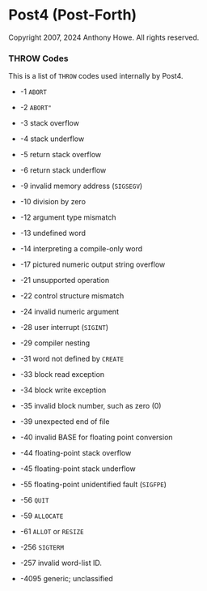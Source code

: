 Post4 (Post-Forth)
==================

Copyright 2007, 2024 Anthony Howe.  All rights reserved.


### THROW Codes

This is a list of `THROW` codes used internally by Post4.

* -1 `ABORT`
* -2 `ABORT"`
* -3 stack overflow
* -4 stack underflow
* -5 return stack overflow
* -6 return stack underflow
* -9 invalid memory address (`SIGSEGV`)
* -10 division by zero
* -12 argument type mismatch
* -13 undefined word
* -14 interpreting a compile-only word
* -17 pictured numeric output string overflow
* -21 unsupported operation
* -22 control structure mismatch
* -24 invalid numeric argument
* -28 user interrupt (`SIGINT`)
* -29 compiler nesting
* -31 word not defined by `CREATE`
* -33 block read exception
* -34 block write exception
* -35 invalid block number, such as zero (0)
* -39 unexpected end of file
* -40 invalid BASE for floating point conversion
* -44 floating-point stack overflow
* -45 floating-point stack underflow
* -55 floating-point unidentified fault (`SIGFPE`)
* -56 `QUIT`
* -59 `ALLOCATE`
* -61 `ALLOT` or `RESIZE`

* -256 `SIGTERM`
* -257 invalid word-list ID.
* -4095 generic; unclassified
